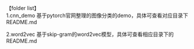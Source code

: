 【folder list】  
1.cnn_demo
基于pytorch官网整理的图像分类的demo，具体可查看对应目录下README.md  

2.word2vec
基于skip-gram的word2vec模型，具体可查看相应目录下的README.md

